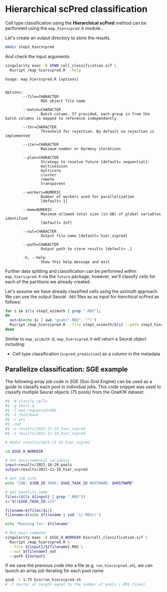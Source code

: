 # Hierarchical scPred classification

Cell type classification using the **Hierarchical scPred** method can be performed using the 
`map_hierscpred.R` module.. 

Let's create an output directory to store the results.


```bash
mkdir step3_hierscpred
```

And check the input arguments


```bash
singularity exec -B $PWD cell_classification.sif \ 
  Rscript /map_hierscpred.R --help
```

```
Usage: map_hierscpred.R [options]


Options:
        --file=CHARACTER
                RDS object file name

        --batch=CHARACTER
                Batch column. If provided, each group in from the batch columns is mapped to reference independently

        --thr=CHARACTER
                Threshold for rejection. By default no rejection is implemented

        --iter=CHARACTER
                Maximum number or Harmony iterations

        --plan=CHARACTER
                Strategy to resolve future [default= sequential]:
                multisession
                multicore
                cluster
                remote
                transparent

        --workers=NUMERIC
                Number of workers used for parallelization
                [default= 1]

        --mem=NUMERIC
                Maximum allowed total size (in GB) of global variables identified
                [default= Inf]

        --out=CHARACTER
                Output file name [default= hier_scpred]

        --path=CHARACTER
                Output path to store results [default= .]

        -h, --help
                Show this help message and exit
```

Further data splitting and classification can be performed within `map_hierscpred.R` 
via the `future` package, however, we'll classify cells for each of the partitions 
we already created.


Let's assume we have already classified cells using the *azimuth* approach. We can 
use the output Seurat `.RDS` files as as input for *hierchical scPred* as follows:



```bash
for i in $(ls step2_azimuth | grep ".RDS");
do
  out=$(echo $i | awk 'gsub(".RDS", "")')
  Rscript /map_hierscpred.R --file step2_azimuth/${i} --path step3_hierscpred --out ${out}
done
```

Similar to `map_azimuth.R`, `map_hierscpred.R` will return a Seurat object 
including:

-   Cell type classification (`scpred_prediction`) as a column in the metadata


## Parallelize classification: SGE example

The following array job code in SGE (Sun Grid Engine) can be used as a guide to 
classify each pool in individual jobs. This code snippet was used to
classify multiple Seurat objects (75 pools) from the OneK1K dataset. 


```bash
#$ -N clasify_cells
#$ -q short.q
#$ -l mem_requested=50G
#$ -S /bin/bash
#$ -r yes
#$ -cwd 
#$ -o results/2021-11-19_hier_scpred
#$ -e results/2021-11-19_hier_scpred

# mkdir results/2021-11-19_hier_scpred

cd $SGE_O_WORKDIR

# Set environmental variables
input=results/2021-10-28_pools
output=results/2021-11-19_hier_scpred

# Get job info
echo "JOB: $JOB_ID TASK: $SGE_TASK_ID HOSTNAME: $HOSTNAME"

# Get basefile name
files=($(ls ${input} | grep ".RDS"))
i="$(($SGE_TASK_ID-1))"

filename=${files[$i]}
filename=$(echo $filename | sed 's/.RDS//')

echo "Running for: $filename"

# Run main command
singularity exec -B $SGE_O_WORKDIR bin/cell_classification.sif \
  Rscript /map_hierscpred.R \
  --file ${input}/${filename}.RDS \
  --out ${filename}_out
  --path ${output}
```

If we save the previous code into a file (e.g. `run_hierscpred.sh`), we can launch 
an array job iterating for each pool name


```bash
qsub -t 1-75 bin/run_hierscpred.sh
# -t Vector of length equal to the number of pools (.RDS files)
```


